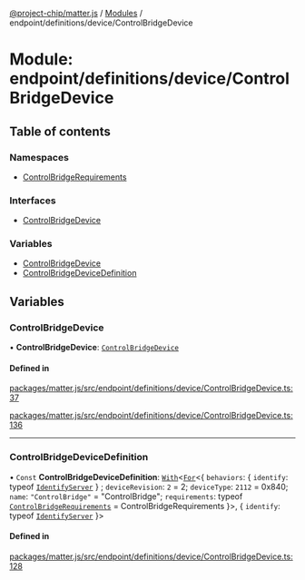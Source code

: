 [@project-chip/matter.js](../README.md) / [Modules](../modules.md) / endpoint/definitions/device/ControlBridgeDevice

# Module: endpoint/definitions/device/ControlBridgeDevice

## Table of contents

### Namespaces

- [ControlBridgeRequirements](endpoint_definitions_device_ControlBridgeDevice.ControlBridgeRequirements.md)

### Interfaces

- [ControlBridgeDevice](../interfaces/endpoint_definitions_device_ControlBridgeDevice.ControlBridgeDevice.md)

### Variables

- [ControlBridgeDevice](endpoint_definitions_device_ControlBridgeDevice.md#controlbridgedevice)
- [ControlBridgeDeviceDefinition](endpoint_definitions_device_ControlBridgeDevice.md#controlbridgedevicedefinition)

## Variables

### ControlBridgeDevice

• **ControlBridgeDevice**: [`ControlBridgeDevice`](../interfaces/endpoint_definitions_device_ControlBridgeDevice.ControlBridgeDevice.md)

#### Defined in

[packages/matter.js/src/endpoint/definitions/device/ControlBridgeDevice.ts:37](https://github.com/project-chip/matter.js/blob/2d9f2165d2672864fda3496a6d0d5f93597f82c6/packages/matter.js/src/endpoint/definitions/device/ControlBridgeDevice.ts#L37)

[packages/matter.js/src/endpoint/definitions/device/ControlBridgeDevice.ts:136](https://github.com/project-chip/matter.js/blob/2d9f2165d2672864fda3496a6d0d5f93597f82c6/packages/matter.js/src/endpoint/definitions/device/ControlBridgeDevice.ts#L136)

___

### ControlBridgeDeviceDefinition

• `Const` **ControlBridgeDeviceDefinition**: [`With`](node_export._internal_.md#with)\<[`For`](behavior_cluster_export._internal_.EndpointType.md#for)\<\{ `behaviors`: \{ `identify`: typeof [`IdentifyServer`](behavior_definitions_identify_export.IdentifyServer.md)  } ; `deviceRevision`: ``2`` = 2; `deviceType`: ``2112`` = 0x840; `name`: ``"ControlBridge"`` = "ControlBridge"; `requirements`: typeof [`ControlBridgeRequirements`](endpoint_definitions_device_ControlBridgeDevice.ControlBridgeRequirements.md) = ControlBridgeRequirements }\>, \{ `identify`: typeof [`IdentifyServer`](behavior_definitions_identify_export.IdentifyServer.md)  }\>

#### Defined in

[packages/matter.js/src/endpoint/definitions/device/ControlBridgeDevice.ts:128](https://github.com/project-chip/matter.js/blob/2d9f2165d2672864fda3496a6d0d5f93597f82c6/packages/matter.js/src/endpoint/definitions/device/ControlBridgeDevice.ts#L128)
